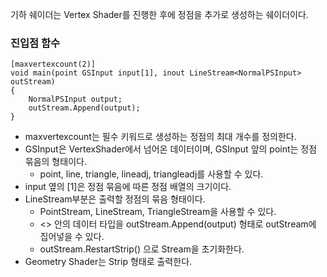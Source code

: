 기하 쉐이더는 Vertex Shader를 진행한 후에 정점을 추가로 생성하는 쉐이더이다. 

### 진입점 함수
```
[maxvertexcount(2)]
void main(point GSInput input[1], inout LineStream<NormalPSInput> outStream) 
{
    NormalPSInput output;
    outStream.Append(output);
}
```
- maxvertexcount는 필수 키워드로 생성하는 정점의 최대 개수를 정의한다. 
- GSInput은 VertexShader에서 넘어온 데이터이며, GSInput 앞의 point는 정점 묶음의 형태이다. 
	- point, line, triangle, lineadj, triangleadj를 사용할 수 있다. 
- input 옆의 [1]은 정점 묶음에 따른 정점 배열의 크기이다. 
- LineStream부분은 출력할 정점의 묶음 형태이다.
	- PointStream, LineStream, TriangleStream을 사용할 수 있다. 
	- <> 안의 데이터 타입을 outStream.Append(output) 형태로 outStream에 집어넣을 수 있다. 
	- outStream.RestartStrip() 으로 Stream을 초기화한다. 
- Geometry Shader는 Strip 형태로 출력한다. 